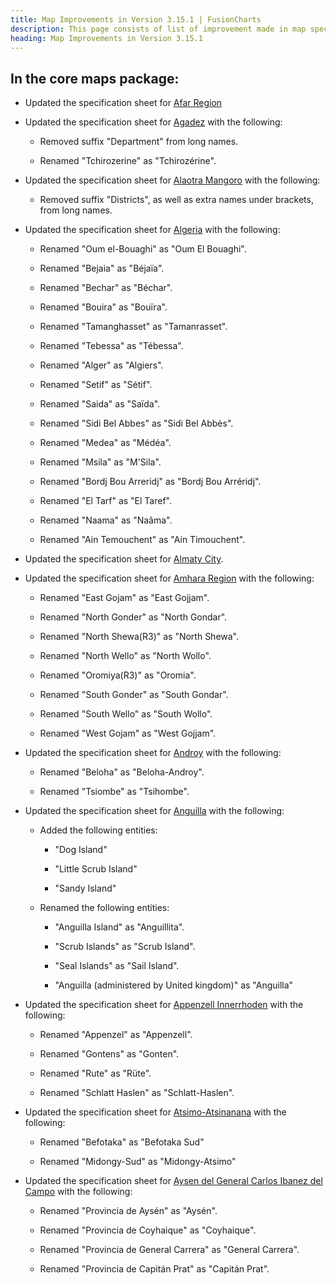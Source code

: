 ```yaml
---
title: Map Improvements in Version 3.15.1 | FusionCharts
description: This page consists of list of improvement made in map specification sheets in FusionCharts v3.15.1.
heading: Map Improvements in Version 3.15.1
---
```


## In the core maps package:

  - Updated the specification sheet for [Afar Region](/maps/spec-sheets/afarregion)

  - Updated the specification sheet for [Agadez](/maps/spec-sheets/agadez) with the following:

    - Removed suffix "Department" from long names.

    - Renamed "Tchirozerine" as "Tchirozérine".

  - Updated the specification sheet for [Alaotra Mangoro](/maps/spec-sheets/alaotramangoro) with the following:

    - Removed suffix "Districts", as well as extra names under brackets, from long names.

  - Updated the specification sheet for [Algeria](/maps/spec-sheets/algeria) with the following:

    - Renamed "Oum el-Bouaghi" as "Oum El Bouaghi".

    - Renamed "Bejaia" as "Béjaïa".

    - Renamed "Bechar" as "Béchar".

    - Renamed "Bouira" as "Bouïra".

    - Renamed "Tamanghasset" as "Tamanrasset".

    - Renamed "Tebessa" as "Tébessa".

    - Renamed "Alger" as "Algiers".

    - Renamed "Setif" as "Sétif".

    - Renamed "Saida" as "Saïda".

    - Renamed "Sidi Bel Abbes" as "Sidi Bel Abbès".

    - Renamed "Medea" as "Médéa".

    - Renamed "Msila" as "M'Sila".

    - Renamed "Bordj Bou Arreridj" as "Bordj Bou Arréridj".

    - Renamed "El Tarf" as "El Taref".

    - Renamed "Naama" as "Naâma".

    - Renamed "Ain Temouchent" as "Ain Timouchent".

  - Updated the specification sheet for [Almaty City](/maps/spec-sheets/almatycity).

  - Updated the specification sheet for [Amhara Region](/maps/spec-sheets/amhararegion) with the following:

    - Renamed "East Gojam" as "East Gojjam".

    - Renamed "North Gonder" as "North Gondar".

    - Renamed "North Shewa(R3)" as "North Shewa".

    - Renamed "North Wello" as "North Wollo".

    - Renamed "Oromiya(R3)" as "Oromia".

    - Renamed "South Gonder" as "South Gondar".

    - Renamed "South Wello" as "South Wollo".

    - Renamed "West Gojam" as "West Gojjam".

  - Updated the specification sheet for [Androy](/maps/spec-sheets/androy) with the following:

    - Renamed "Beloha" as "Beloha-Androy".

    - Renamed "Tsiombe" as "Tsihombe".

  - Updated the specification sheet for [Anguilla](/maps/spec-sheets/anguilla) with the following:

    - Added the following entities:

      - "Dog Island"

      - "Little Scrub Island"

      - "Sandy Island"

    - Renamed the following entities:

      - "Anguilla Island" as "Anguillita".

      - "Scrub Islands" as "Scrub Island".

      - "Seal Islands" as "Sail Island".

      - "Anguilla (administered by United kingdom)" as "Anguilla"

  - Updated the specification sheet for [Appenzell Innerrhoden](/maps/spec-sheets/appenzellinnerrhoden) with the following:

    - Renamed "Appenzel" as "Appenzell".

    - Renamed "Gontens" as "Gonten".

    - Renamed "Rute" as "Rüte".

    - Renamed "Schlatt Haslen" as "Schlatt-Haslen".

  - Updated the specification sheet for [Atsimo-Atsinanana](/maps/spec-sheets/atsimoatsinanana) with the following:

    - Renamed "Befotaka" as "Befotaka Sud"

    - Renamed "Midongy-Sud" as "Midongy-Atsimo"

  - Updated the specification sheet for [Aysen del General Carlos Ibanez del Campo](/maps/spec-sheets/aysendelgeneralcarlosibanezdelcampo) with the following:

    - Renamed "Provincia de Aysén" as "Aysén".

    - Renamed "Provincia de Coyhaique" as "Coyhaique".

    - Renamed "Provincia de General Carrera" as "General Carrera".

    - Renamed "Provincia de Capitán Prat" as "Capitán Prat".

